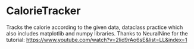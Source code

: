 # CalorieTracker
Tracks the calorie according to the given data, dataclass practice which also includes matplotlib and numpy libraries.
Thanks to NeuralNine for the tutorial: https://www.youtube.com/watch?v=2Iid9rAo6sE&list=LL&index=1
